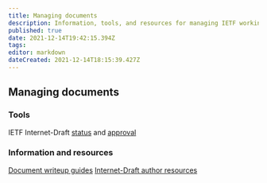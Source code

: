 ```yaml
---
title: Managing documents
description: Information, tools, and resources for managing IETF working group documents
published: true
date: 2021-12-14T19:42:15.394Z
tags: 
editor: markdown
dateCreated: 2021-12-14T18:15:39.427Z
---
```


## Managing documents
### Tools
IETF Internet-Draft [status](https://datatracker.ietf.org/submit/status/) and [approval](https://datatracker.ietf.org/submit/approvals/)

### Information and resources
[Document writeup guides](https://www.ietf.org/chairs/document-writeups/)
[Internet-Draft author resources](https://authors.ietf.org)
